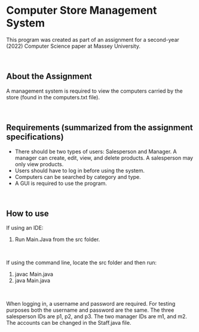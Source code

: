 # Computer Store Management System
This program was created as part of an assignment for a second-year (2022) Computer Science paper at Massey University. 

<br/>

## About the Assignment
A management system is required to view the computers carried by the store (found in the computers.txt file).

<br/>

## Requirements (summarized from the assignment specifications)

- There should be two types of users: Salesperson and Manager. A manager can create, edit, view, and delete products. A salesperson may only view products.
- Users should have to log in before using the system.
- Computers can be searched by category and type.
- A GUI is required to use the program.

<br/>

## How to use

If using an IDE:
1. Run Main.Java from the src folder.

<br/>

If using the command line, locate the src folder and then run:
1. javac Main.java
2. java Main.java

<br/>

When logging in, a username and password are required. For testing purposes both the username and password are the same.
The three salesperson IDs are p1, p2, and p3.
The two manager IDs are m1, and m2.
The accounts can be changed in the Staff.java file.
